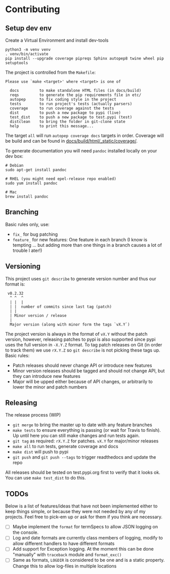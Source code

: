 # Contributing

## Setup dev env

Create a Virtual Environment and install dev-tools

    python3 -m venv venv
    . venv/bin/activate
    pip install --upgrade coverage pipreqs Sphinx autopep8 twine wheel pip setuptools

The project is controlled from the `Makefile`:

```text
Please use `make <target>' where <target> is one of

  docs         to make standalone HTML files (in docs/build)
  reqs         to generate the pip requirements file in etc/
  autopep      to fix coding style in the project
  tests        to run project's tests (actually parsers)
  coverage     to run coverage against the tests
  dist         to push a new package to pypi (live)
  test_dist    to push a new package to test.pypi (test)
  distclean    to bring the folder in git-clone state
  help         to print this message...
```
The target `all` will run `autopep coverage docs` targets in order. Coverage will be build and can be found in
[docs/build/html/_static/coverage/](http://simplelog.readthedocs.io/en/latest/_static/coverage/index.html).


To generate documentation you will need `pandoc` installed locally on your dev
box:

    # Debian
    sudo apt-get install pandoc

    # RHEL (you might need epel-release repo enabled)
    sudo yum install pandoc

    # Mac
    brew install pandoc

## Branching

Basic rules only, use:

-   `fix_` for bug patching
-   `feature_` for new features: One feature in each branch (I know is tempting
    ... but adding more than one things in a branch causes a lot of trouble l
    ater!)


## Versioning

This project uses `git describe` to generate version number and thus our format
is:

```text
 v0.2.32
  ^ ^  ^
  | |  |
  | |  number of commits since last tag (patch)
  | |
  | Minor version / release
  |
  Major version (along with minor form the tags `vX.Y`)
```

The project version is always in the format of `vX.Y` without the patch version,
however, releasing patches to pypi is also supported since pypi uses the full
version in `-X.Y.Z` format. To tag patch releases on Git (in order to track them)
we use `rX.Y.Z` so `git describe` is not picking these tags up. Basic rules:

-   Patch releases should never change API or introduce new features
-   Minor version releases should be tagged and should not change API, but they
    can introduce new features
-   Major will be upped either because of API changes, or arbitrarily to lower
    the minor and patch numbers

## Releasing

The release process (WIP)

-   `git merge` to bring the master up to date with any feature branches
-   `make tests` to ensure everything is passing (or wait for Travis to finish).
    Up until here you can still make changes and run tests again.
-   `git tag` as required: `rX.Y.Z` for patches. `vX.Y` for major/minor releases
-   `make all` to run tests, generate coverage and docs
-   `make dist` will push to pypi
-   `git push` and `git push --tags` to trigger readthedocs and update the repo

All releases should be tested on test.pypi.org first to verify that it looks ok.
You can use `make test_dist` to do this.

## TODOs

Below is a list of features/ideas that have not been implemented either to keep
things simple, or because they were not needed by any of my projects. Feel free
to pick-em up or ask for them if you think are necessary.

- [ ] Maybe implement the `format` for termSpecs to allow JSON logging on the
  console.
- [ ] Log and date formats are currently class members of logging, modify to allow
  different handlers to have different formats
- [ ] Add support for Exception logging. At the moment this can be done "manually"
  with `traceback` module and `format_exc()`
- [ ] Same as formats, `LOGDIR` is considered to be one and is a static property.
  Change this to allow log-files in multiple locations
